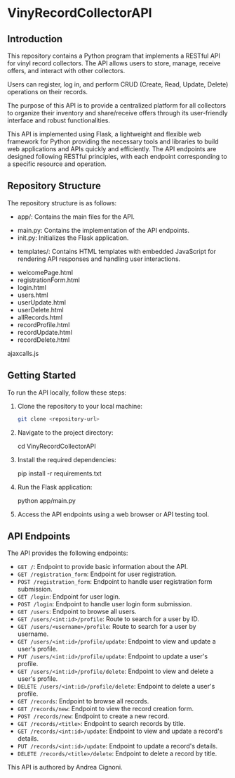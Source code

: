# VinyRecordCollectorAPI

## Introduction

This repository contains a Python program that implements a RESTful API for vinyl record collectors. The API allows users to store, manage, receive offers, and interact with other collectors.

Users can register, log in, and perform CRUD (Create, Read, Update, Delete) operations on their records.

The purpose of this API is to provide a centralized platform for all collectors to organize their inventory and share/receive offers through its user-friendly interface and robust functionalities.

This API is implemented using Flask, a lightweight and flexible web framework for Python providing the necessary tools and libraries to build web applications and APIs quickly and efficiently. The API endpoints are designed following RESTful principles, with each endpoint corresponding to a specific resource and operation.

## Repository Structure

The repository structure is as follows:

+ app/: Contains the main files for the API.
- main.py: Contains the implementation of the API endpoints.
- init.py: Initializes the Flask application.

+ templates/: Contains HTML templates with embedded JavaScript for rendering API responses and handling user interactions.
- welcomePage.html
- registrationForm.html
- login.html
- users.html
- userUpdate.html
- userDelete.html
- allRecords.html
- recordProfile.html
- recordUpdate.html
- recordDelete.html

ajaxcalls.js

## Getting Started

To run the API locally, follow these steps:

1. Clone the repository to your local machine:

   ```bash
   git clone <repository-url>

2. Navigate to the project directory:

    cd VinyRecordCollectorAPI

3. Install the required dependencies:

    pip install -r requirements.txt

4. Run the Flask application:

    python app/main.py

5. Access the API endpoints using a web browser or API testing tool.

## API Endpoints

The API provides the following endpoints:

- `GET /`: Endpoint to provide basic information about the API.
- `GET /registration_form`: Endpoint for user registration.
- `POST /registration_form`: Endpoint to handle user registration form submission.
- `GET /login`: Endpoint for user login.
- `POST /login`: Endpoint to handle user login form submission.
- `GET /users`: Endpoint to browse all users.
- `GET /users/<int:id>/profile`: Route to search for a user by ID.
- `GET /users/<username>/profile`: Route to search for a user by username.
- `GET /users/<int:id>/profile/update`: Endpoint to view and update a user's profile.
- `PUT /users/<int:id>/profile/update`: Endpoint to update a user's profile.
- `GET /users/<int:id>/profile/delete`: Endpoint to view and delete a user's profile.
- `DELETE /users/<int:id>/profile/delete`: Endpoint to delete a user's profile.
- `GET /records`: Endpoint to browse all records.
- `GET /records/new`: Endpoint to view the record creation form.
- `POST /records/new`: Endpoint to create a new record.
- `GET /records/<title>`: Endpoint to search records by title.
- `GET /records/<int:id>/update`: Endpoint to view and update a record's details.
- `PUT /records/<int:id>/update`: Endpoint to update a record's details.
- `DELETE /records/<title>/delete`: Endpoint to delete a record by title.

This API is authored by Andrea Cignoni.
